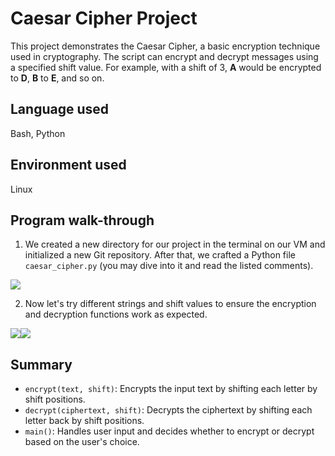 # Caesar Cipher Project

This project demonstrates the Caesar Cipher, a basic encryption technique used in cryptography. The script can encrypt and decrypt messages using a specified shift value. For example, with a shift of 3, **A** would be encrypted to **D**, **B** to **E**, and so on.

## Language used

Bash, Python

## Environment used

Linux

## Program walk-through

1. We created a new directory for our project in the terminal on our VM and initialized a new Git repository. After that, we crafted a Python file `caesar_cipher.py` (you may dive into it and read the listed comments). 

![](https://imgur.com/Sg7csGk.png)

2. Now let's try different strings and shift values to ensure the encryption and decryption functions work as expected.

![](https://imgur.com/JoE9r6y.png)![](https://imgur.com/WIWVQFW.png)

## Summary

- `encrypt(text, shift)`: Encrypts the input text by shifting each letter by shift positions.
- `decrypt(ciphertext, shift)`: Decrypts the ciphertext by shifting each letter back by shift positions.
- `main()`: Handles user input and decides whether to encrypt or decrypt based on the user's choice.
